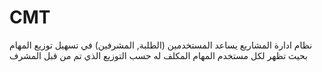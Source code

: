# CMT
نظام ادارة المشاريع يساعد المستخدمين (الطلبة, المشرفين)  في تسهيل توزيع المهام بحيث تظهر لكل مستخدم المهام المكلف له حسب التوزيع الذي تم من قبل المشرف
